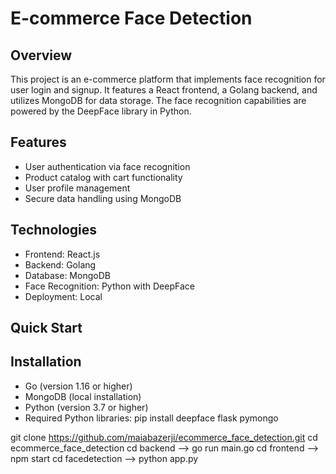 # E-commerce Face Detection
## Overview
This project is an e-commerce platform that implements face recognition for user login and signup. It features a React frontend, a Golang backend, and utilizes MongoDB for data storage. The face recognition capabilities are powered by the DeepFace library in Python.


## Features
- User authentication via face recognition
- Product catalog with cart functionality
- User profile management
- Secure data handling using MongoDB

## Technologies
- Frontend: React.js
- Backend: Golang
- Database: MongoDB
- Face Recognition: Python with DeepFace
- Deployment: Local

## Quick Start


## Installation
- Go (version 1.16 or higher)
- MongoDB (local installation)
- Python (version 3.7 or higher)
- Required Python libraries:
  pip install deepface flask pymongo



git clone https://github.com/maiabazerji/ecommerce_face_detection.git
cd ecommerce_face_detection
cd backend --> go run main.go
cd frontend --> npm start
cd facedetection --> python app.py 




  

